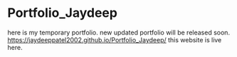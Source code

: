 # Portfolio_Jaydeep
here is my temporary portfolio. new updated portfolio will be released soon.
https://jaydeeppatel2002.github.io/Portfolio_Jaydeep/ this website is live here.
